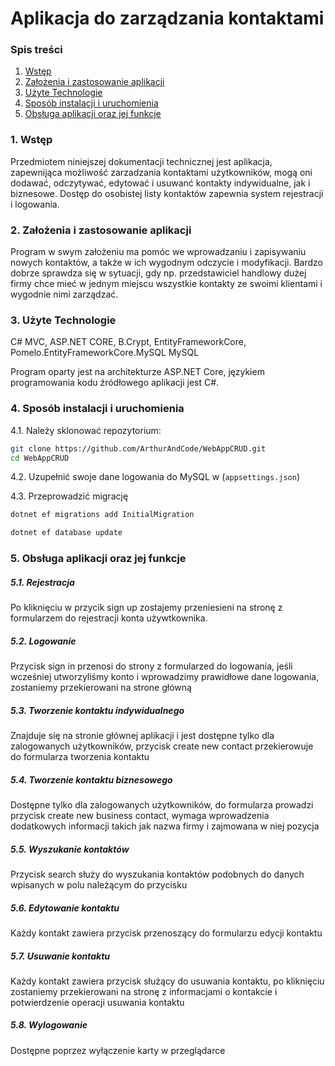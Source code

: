 # Aplikacja do zarządzania kontaktami

### Spis treści

1. [Wstęp](#1)
2. [Założenia i zastosowanie aplikacji](#2)
3. [Użyte Technologie](#3)
4. [Sposób instalacji i uruchomienia](#4)
5. [Obsługa aplikacji oraz jej funkcje](#5)

### <a id="1"> 1. Wstęp

Przedmiotem niniejszej dokumentacji technicznej jest aplikacja, zapewnijąca możliwość zarzadzania kontaktami użytkowników, mogą oni dodawać, odczytywać, edytować i usuwanć kontakty indywidualne, jak i biznesowe.
Dostęp do osobistej listy kontaktów zapewnia system rejestracji i logowania.

### <a id="2">2. Założenia i zastosowanie aplikacji

Program w swym założeniu ma pomóc we wprowadzaniu i zapisywaniu nowych kontaktów, a także w ich wygodnym odczycie i modyfikacji. 
Bardzo dobrze sprawdza się w sytuacji, gdy np. przedstawiciel handlowy dużej firmy chce mieć w jednym miejscu wszystkie kontakty ze swoimi klientami i wygodnie nimi zarządzać.

### <a id="3">3. Użyte Technologie
  C# MVC, ASP.NET CORE, B.Crypt, EntityFrameworkCore, Pomelo.EntityFrameworkCore.MySQL
  MySQL

Program oparty jest na architekturze ASP.NET Core, językiem programowania kodu źródłowego aplikacji jest C#. 

### <a id="4">4. Sposób instalacji i uruchomienia

4.1. Należy sklonować repozytorium:
   ```bash
   git clone https://github.com/ArthurAndCode/WebAppCRUD.git
   cd WebAppCRUD
   ```
4.2. Uzupełnić swoje dane logowania do MySQL w (`appsettings.json`)

4.3. Przeprowadzić migrację
   
   ```bash
   dotnet ef migrations add InitialMigration
   ```
   ```bash
   dotnet ef database update
   ```
  
### <a id="5">5. Obsługa aplikacji oraz jej funkcje

##### 5.1. Rejestracja

Po kliknięciu w przycik sign up zostajemy przeniesieni na stronę z formularzem do rejestracji konta używtkownika.

##### 5.2. Logowanie

Przycisk sign in przenosi do strony z formularzed do logowania, jeśli wcześniej utworzyliśmy konto i wprowadzimy prawidłowe dane logowania, zostaniemy przekierowani na strone główną

##### 5.3. Tworzenie kontaktu indywidualnego

Znajduje się na stronie głównej aplikacji i jest dostępne tylko dla zalogowanych użytkowników, przycisk create new contact przekierowuje do formularza tworzenia kontaktu

##### 5.4. Tworzenie kontaktu biznesowego

Dostępne tylko dla zalogowanych użytkowników, do formularza prowadzi przycisk create new business contact, wymaga wprowadzenia dodatkowych informacji takich jak nazwa firmy i zajmowana w niej pozycja

##### 5.5. Wyszukanie kontaktów

Przycisk search służy do wyszukania kontaktów podobnych do danych wpisanych w polu należącym do przycisku

##### 5.6. Edytowanie kontaktu

Każdy kontakt zawiera przycisk przenoszący do formularzu edycji kontaktu

##### 5.7. Usuwanie kontaktu

Każdy kontakt zawiera przycisk służący do usuwania kontaktu, po kliknięciu zostaniemy przekierowani na stronę z informacjami o kontakcie i potwierdzenie operacji usuwania kontaktu

##### 5.8. Wylogowanie

Dostępne poprzez wyłączenie karty w przeglądarce

